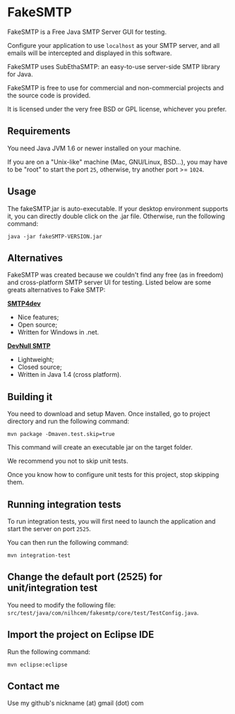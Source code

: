 FakeSMTP
========

FakeSMTP is a Free Java SMTP Server GUI for testing.

Configure your application to use `localhost` as your SMTP server, and all
emails will be intercepted and displayed in this software.

FakeSMTP uses SubEthaSMTP: an easy-to-use server-side SMTP library for Java.

FakeSMTP is free to use for commercial and non-commercial projects and the
source code is provided.

It is licensed under the very free BSD or GPL license, whichever you prefer.


Requirements
------------

You need Java JVM 1.6 or newer installed on your machine.

If you are on a "Unix-like" machine (Mac, GNU/Linux, BSD...), you may have
to be "root" to start the port `25`, otherwise, try another port >= `1024`.


Usage
-----

The fakeSMTP.jar is auto-executable.
If your desktop environment supports it, you can directly double click
on the .jar file.
Otherwise, run the following command:

    java -jar fakeSMTP-VERSION.jar


Alternatives
------------

FakeSMTP was created because we couldn't find any free (as in freedom) and
cross-platform SMTP server UI for testing.
Listed below are some greats alternatives to Fake SMTP:


**[SMTP4dev](http://smtp4dev.codeplex.com/)**

* Nice features;
* Open source;
* Written for Windows in .net.


**[DevNull SMTP](http://www.aboutmyip.com/AboutMyXApp/DevNullSmtp.jsp)**

* Lightweight;
* Closed source;
* Written in Java 1.4 (cross platform).


Building it
-----------

You need to download and setup Maven.
Once installed, go to project directory and run the following command:

    mvn package -Dmaven.test.skip=true

This command will create an executable jar on the target folder.

We recommend you not to skip unit tests.

Once you know how to configure unit tests for this project, stop skipping them.


Running integration tests
-------------------------

To run integration tests, you will first need to launch the application
and start the server on port `2525`.

You can then run the following command:

    mvn integration-test


Change the default port (2525) for unit/integration test
--------------------------------------------------------

You need to modify the following file:
`src/test/java/com/nilhcem/fakesmtp/core/test/TestConfig.java`.


Import the project on Eclipse IDE
---------------------------------

Run the following command:

    mvn eclipse:eclipse


Contact me
----------

Use my github's nickname (at) gmail (dot) com
